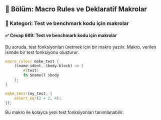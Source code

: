 ## 📘 Bölüm: Macro Rules ve Deklaratif Makrolar  
### 🔹 Kategori: Test ve benchmark kodu için makrolar  
#### ✅ Cevap 689: Test ve benchmark kodu için makrolar

Bu soruda, test fonksiyonları üretmek için bir makro yazılır. Makro, verilen isimde bir test fonksiyonu oluşturur.

```rust
macro_rules! make_test {
    ($name:ident, $body:block) => {
        #[test]
        fn $name() $body
    };
}

make_test!(my_test, {
    assert_eq!(2 + 2, 4);
});
```
Bu makro ile kolayca yeni test fonksiyonları tanımlanabilir.
